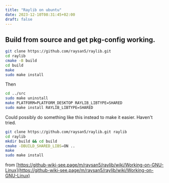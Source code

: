 ```yaml
---
title: "Raylib on ubuntu"
date: 2023-12-10T08:31:45+02:00
draft: false
---
```


## Build from source and get pkg-config working.

```bash
git clone https://github.com/raysan5/raylib.git
cd raylib
cmake -B build
cd build
make
sudo make install
```

Then

```bash
cd ../src
sudo make uninstall
make PLATFORM=PLATFORM_DESKTOP RAYLIB_LIBTYPE=SHARED
sudo make install RAYLIB_LIBTYPE=SHARED
```



Could possibly do something like this instead to make it easier. Haven't tried.
```bash
git clone https://github.com/raysan5/raylib.git raylib
cd raylib
mkdir build && cd build
cmake -DBUILD_SHARED_LIBS=ON ..
make
sudo make install
```
from [https://github-wiki-see.page/m/raysan5/raylib/wiki/Working-on-GNU-Linux](https://github-wiki-see.page/m/raysan5/raylib/wiki/Working-on-GNU-Linux)
